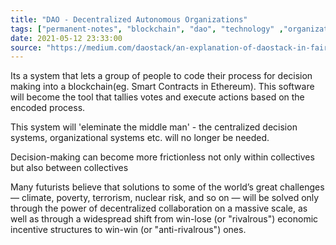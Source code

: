 ```yaml
---
title: "DAO - Decentralized Autonomous Organizations"
tags: ["permanent-notes", "blockchain", "dao", "technology" ,"organization" ]
date: 2021-05-12 23:33:00
source: "https://medium.com/daostack/an-explanation-of-daostack-in-fairly-simple-terms-1956e26b374"
---
```


Its a system that lets a group of people to code their process for decision making into a blockchain(eg. Smart Contracts in Ethereum). This software will become the tool that tallies votes and execute actions based on the encoded process.

This system will 'eleminate the middle man' - the centralized decision systems, organizational systems etc. will no longer be needed.

Decision-making can become more frictionless not only within collectives but also between collectives

Many futurists believe that solutions to some of the world’s great challenges — climate, poverty, terrorism, nuclear risk, and so on — will be solved only through the power of decentralized collaboration on a massive scale, as well as through a widespread shift from win-lose (or "rivalrous") economic incentive structures to win-win (or "anti-rivalrous") ones.
